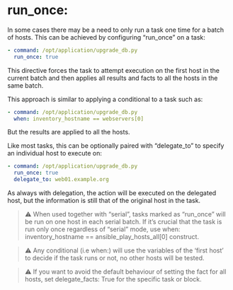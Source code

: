 # run_once:

In some cases there may be a need to only run a task one time for a batch of hosts. This can be achieved by configuring “run_once” on a task:

```yaml
- command: /opt/application/upgrade_db.py
  run_once: true
```


This directive forces the task to attempt execution on the first host in the current batch and then applies all results and facts to all the hosts in the same batch.

This approach is similar to applying a conditional to a task such as:

```yaml
- command: /opt/application/upgrade_db.py
  when: inventory_hostname == webservers[0]
```

But the results are applied to all the hosts.

Like most tasks, this can be optionally paired with “delegate_to” to specify an individual host to execute on:

```yaml
- command: /opt/application/upgrade_db.py
  run_once: true
  delegate_to: web01.example.org
```

As always with delegation, the action will be executed on the delegated host, but the information is still that of the original host in the task.


> :warning: When used together with “serial”, tasks marked as “run_once” will be run on one host in each serial batch. If it’s crucial that the task is run only once regardless of “serial” mode, use when: inventory_hostname == ansible_play_hosts_all[0] construct.

> :warning: Any conditional (i.e when:) will use the variables of the ‘first host’ to decide if the task runs or not, no other hosts will be tested.

> :warning: If you want to avoid the default behaviour of setting the fact for all hosts, set delegate_facts: True for the specific task or block.

